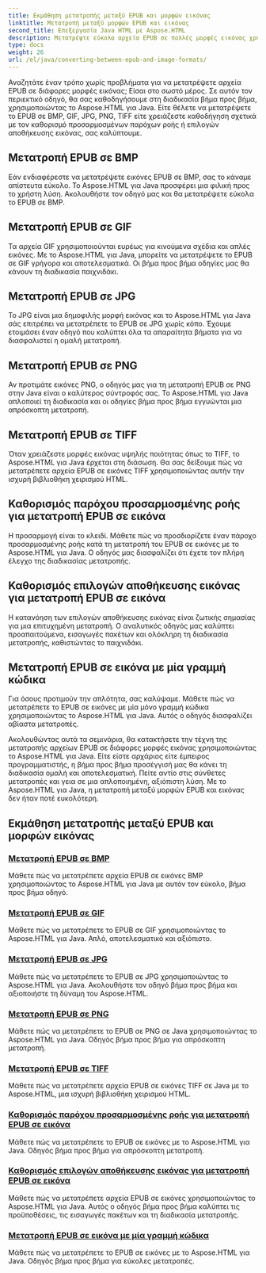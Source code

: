 ```yaml
---
title: Εκμάθηση μετατροπής μεταξύ EPUB και μορφών εικόνας
linktitle: Μετατροπή μεταξύ μορφών EPUB και εικόνας
second_title: Επεξεργασία Java HTML με Aspose.HTML
description: Μετατρέψτε εύκολα αρχεία EPUB σε πολλές μορφές εικόνας χρησιμοποιώντας το Aspose.HTML για Java. Οδηγός βήμα προς βήμα για απρόσκοπτες μετατροπές.
type: docs
weight: 26
url: /el/java/converting-between-epub-and-image-formats/
---
```


Αναζητάτε έναν τρόπο χωρίς προβλήματα για να μετατρέψετε αρχεία EPUB σε διάφορες μορφές εικόνας; Είσαι στο σωστό μέρος. Σε αυτόν τον περιεκτικό οδηγό, θα σας καθοδηγήσουμε στη διαδικασία βήμα προς βήμα, χρησιμοποιώντας το Aspose.HTML για Java. Είτε θέλετε να μετατρέψετε το EPUB σε BMP, GIF, JPG, PNG, TIFF είτε χρειάζεστε καθοδήγηση σχετικά με τον καθορισμό προσαρμοσμένων παρόχων ροής ή επιλογών αποθήκευσης εικόνας, σας καλύπτουμε.

## Μετατροπή EPUB σε BMP
Εάν ενδιαφέρεστε να μετατρέψετε εικόνες EPUB σε BMP, σας το κάναμε απίστευτα εύκολο. Το Aspose.HTML για Java προσφέρει μια φιλική προς το χρήστη λύση. Ακολουθήστε τον οδηγό μας και θα μετατρέψετε εύκολα το EPUB σε BMP. 

## Μετατροπή EPUB σε GIF
Τα αρχεία GIF χρησιμοποιούνται ευρέως για κινούμενα σχέδια και απλές εικόνες. Με το Aspose.HTML για Java, μπορείτε να μετατρέψετε το EPUB σε GIF γρήγορα και αποτελεσματικά. Οι βήμα προς βήμα οδηγίες μας θα κάνουν τη διαδικασία παιχνιδάκι.

## Μετατροπή EPUB σε JPG
Το JPG είναι μια δημοφιλής μορφή εικόνας και το Aspose.HTML για Java σάς επιτρέπει να μετατρέπετε το EPUB σε JPG χωρίς κόπο. Έχουμε ετοιμάσει έναν οδηγό που καλύπτει όλα τα απαραίτητα βήματα για να διασφαλιστεί η ομαλή μετατροπή.

## Μετατροπή EPUB σε PNG
Αν προτιμάτε εικόνες PNG, ο οδηγός μας για τη μετατροπή EPUB σε PNG στην Java είναι ο καλύτερος σύντροφός σας. Το Aspose.HTML για Java απλοποιεί τη διαδικασία και οι οδηγίες βήμα προς βήμα εγγυώνται μια απρόσκοπτη μετατροπή.

## Μετατροπή EPUB σε TIFF
Όταν χρειάζεστε μορφές εικόνας υψηλής ποιότητας όπως το TIFF, το Aspose.HTML για Java έρχεται στη διάσωση. Θα σας δείξουμε πώς να μετατρέπετε αρχεία EPUB σε εικόνες TIFF χρησιμοποιώντας αυτήν την ισχυρή βιβλιοθήκη χειρισμού HTML.

## Καθορισμός παρόχου προσαρμοσμένης ροής για μετατροπή EPUB σε εικόνα
Η προσαρμογή είναι το κλειδί. Μάθετε πώς να προσδιορίζετε έναν πάροχο προσαρμοσμένης ροής κατά τη μετατροπή του EPUB σε εικόνες με το Aspose.HTML για Java. Ο οδηγός μας διασφαλίζει ότι έχετε τον πλήρη έλεγχο της διαδικασίας μετατροπής.

## Καθορισμός επιλογών αποθήκευσης εικόνας για μετατροπή EPUB σε εικόνα
Η κατανόηση των επιλογών αποθήκευσης εικόνας είναι ζωτικής σημασίας για μια επιτυχημένη μετατροπή. Ο αναλυτικός οδηγός μας καλύπτει προαπαιτούμενα, εισαγωγές πακέτων και ολόκληρη τη διαδικασία μετατροπής, καθιστώντας το παιχνιδάκι.

## Μετατροπή EPUB σε εικόνα με μία γραμμή κώδικα
Για όσους προτιμούν την απλότητα, σας καλύψαμε. Μάθετε πώς να μετατρέπετε το EPUB σε εικόνες με μία μόνο γραμμή κώδικα χρησιμοποιώντας το Aspose.HTML για Java. Αυτός ο οδηγός διασφαλίζει αβίαστα μετατροπές.

Ακολουθώντας αυτά τα σεμινάρια, θα κατακτήσετε την τέχνη της μετατροπής αρχείων EPUB σε διάφορες μορφές εικόνας χρησιμοποιώντας το Aspose.HTML για Java. Είτε είστε αρχάριος είτε έμπειρος προγραμματιστής, η βήμα προς βήμα προσέγγισή μας θα κάνει τη διαδικασία ομαλή και αποτελεσματική. Πείτε αντίο στις σύνθετες μετατροπές και γεια σε μια απλοποιημένη, αξιόπιστη λύση. Με το Aspose.HTML για Java, η μετατροπή μεταξύ μορφών EPUB και εικόνας δεν ήταν ποτέ ευκολότερη.
## Εκμάθηση μετατροπής μεταξύ EPUB και μορφών εικόνας
### [Μετατροπή EPUB σε BMP](./convert-epub-to-bmp/)
Μάθετε πώς να μετατρέπετε αρχεία EPUB σε εικόνες BMP χρησιμοποιώντας το Aspose.HTML για Java με αυτόν τον εύκολο, βήμα προς βήμα οδηγό.
### [Μετατροπή EPUB σε GIF](./convert-epub-to-gif/)
Μάθετε πώς να μετατρέπετε το EPUB σε GIF χρησιμοποιώντας το Aspose.HTML για Java. Απλό, αποτελεσματικό και αξιόπιστο.
### [Μετατροπή EPUB σε JPG](./convert-epub-to-jpg/)
Μάθετε πώς να μετατρέπετε το EPUB σε JPG χρησιμοποιώντας το Aspose.HTML για Java. Ακολουθήστε τον οδηγό βήμα προς βήμα και αξιοποιήστε τη δύναμη του Aspose.HTML.
### [Μετατροπή EPUB σε PNG](./convert-epub-to-png/)
Μάθετε πώς να μετατρέπετε το EPUB σε PNG σε Java χρησιμοποιώντας το Aspose.HTML για Java. Οδηγός βήμα προς βήμα για απρόσκοπτη μετατροπή.
### [Μετατροπή EPUB σε TIFF](./convert-epub-to-tiff/)
Μάθετε πώς να μετατρέπετε αρχεία EPUB σε εικόνες TIFF σε Java με το Aspose.HTML, μια ισχυρή βιβλιοθήκη χειρισμού HTML.
### [Καθορισμός παρόχου προσαρμοσμένης ροής για μετατροπή EPUB σε εικόνα](./convert-epub-to-image-specify-custom-stream-provider/)
Μάθετε πώς να μετατρέπετε το EPUB σε εικόνες με το Aspose.HTML για Java. Οδηγός βήμα προς βήμα για απρόσκοπτη μετατροπή.
### [Καθορισμός επιλογών αποθήκευσης εικόνας για μετατροπή EPUB σε εικόνα](./convert-epub-to-image-specify-image-save-options/)
Μάθετε πώς να μετατρέπετε αρχεία EPUB σε εικόνες χρησιμοποιώντας το Aspose.HTML για Java. Αυτός ο οδηγός βήμα προς βήμα καλύπτει τις προϋποθέσεις, τις εισαγωγές πακέτων και τη διαδικασία μετατροπής.
### [Μετατροπή EPUB σε εικόνα με μία γραμμή κώδικα](./convert-epub-to-image-single-line/)
Μάθετε πώς να μετατρέπετε το EPUB σε εικόνες με το Aspose.HTML για Java. Οδηγός βήμα προς βήμα για εύκολες μετατροπές.